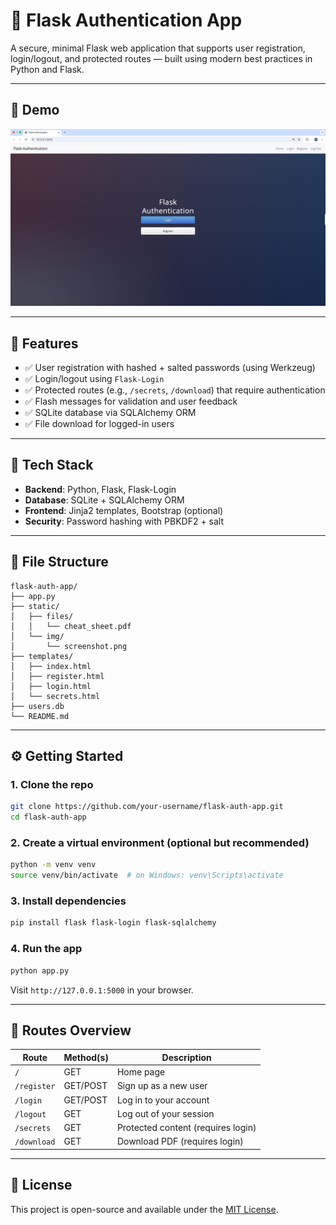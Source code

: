 # 🔐 Flask Authentication App

A secure, minimal Flask web application that supports user registration, login/logout, and protected routes — built using modern best practices in Python and Flask.

---

## 📸 Demo

![App Screenshot](screenshot.png)

---

## 🚀 Features

- ✅ User registration with hashed + salted passwords (using Werkzeug)
- ✅ Login/logout using `Flask-Login`
- ✅ Protected routes (e.g., `/secrets`, `/download`) that require authentication
- ✅ Flash messages for validation and user feedback
- ✅ SQLite database via SQLAlchemy ORM
- ✅ File download for logged-in users

---

## 🧱 Tech Stack

- **Backend**: Python, Flask, Flask-Login
- **Database**: SQLite + SQLAlchemy ORM
- **Frontend**: Jinja2 templates, Bootstrap (optional)
- **Security**: Password hashing with PBKDF2 + salt

---

## 📂 File Structure

```
flask-auth-app/
├── app.py
├── static/
│   ├── files/
│   │   └── cheat_sheet.pdf
│   └── img/
│       └── screenshot.png
├── templates/
│   ├── index.html
│   ├── register.html
│   ├── login.html
│   └── secrets.html
├── users.db
└── README.md
```

---

## ⚙️ Getting Started

### 1. Clone the repo

```bash
git clone https://github.com/your-username/flask-auth-app.git
cd flask-auth-app
```

### 2. Create a virtual environment (optional but recommended)

```bash
python -m venv venv
source venv/bin/activate  # on Windows: venv\Scripts\activate
```

### 3. Install dependencies

```bash
pip install flask flask-login flask-sqlalchemy
```

### 4. Run the app

```bash
python app.py
```

Visit `http://127.0.0.1:5000` in your browser.

---

## 🔐 Routes Overview

| Route        | Method(s) | Description                           |
|--------------|-----------|---------------------------------------|
| `/`          | GET       | Home page                             |
| `/register`  | GET/POST  | Sign up as a new user                 |
| `/login`     | GET/POST  | Log in to your account                |
| `/logout`    | GET       | Log out of your session               |
| `/secrets`   | GET       | Protected content (requires login)    |
| `/download`  | GET       | Download PDF (requires login)         |

---

## 📄 License

This project is open-source and available under the [MIT License](LICENSE).
```
